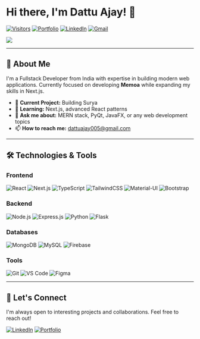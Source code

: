 # Hi there, I'm Dattu Ajay! 👋

[![Visitors](https://visitor-badge.laobi.icu/badge?page_id=ajaydattu.ajaydattu)](https://github.com/ajaydattu)
[![Portfolio](https://img.shields.io/badge/Portfolio-FF5722?style=flat&logo=todoist&logoColor=white)](https://ajaydattu.netlify.app/)
[![LinkedIn](https://img.shields.io/badge/LinkedIn-0077B5?style=flat&logo=linkedin&logoColor=white)](https://linkedin.com/in/ajaydattu005)
[![Gmail](https://img.shields.io/badge/Gmail-D14836?style=flat&logo=gmail&logoColor=white)](mailto:dattuajay005@gmail.com)

<img src="https://user-images.githubusercontent.com/73928744/182041587-527d010a-80d3-4b57-bd99-c2be13c1a516.png" style="max-width: 100%; height: auto;" />

---

## 🚀 About Me

I'm a Fullstack Developer from India with expertise in building modern web applications. Currently focused on developing **Memoa** while expanding my skills in Next.js.

- 🔭 **Current Project:** Building Surya
- 🌱 **Learning:** Next.js, advanced React patterns
- 💬 **Ask me about:** MERN stack, PyQt, JavaFX, or any web development topics
- 📫 **How to reach me:** dattuajay005@gmail.com

---

## 🛠️ Technologies & Tools

### Frontend
![React](https://img.shields.io/badge/React-20232A?style=flat&logo=react&logoColor=61DAFB)
![Next.js](https://img.shields.io/badge/Next.js-000000?style=flat&logo=nextdotjs&logoColor=white)
![TypeScript](https://img.shields.io/badge/TypeScript-007ACC?style=flat&logo=typescript&logoColor=white)
![TailwindCSS](https://img.shields.io/badge/Tailwind_CSS-38B2AC?style=flat&logo=tailwind-css&logoColor=white)
![Material-UI](https://img.shields.io/badge/Material--UI-0081CB?style=flat&logo=mui&logoColor=white)
![Bootstrap](https://img.shields.io/badge/Bootstrap-563D7C?style=flat&logo=bootstrap&logoColor=white)

### Backend
![Node.js](https://img.shields.io/badge/Node.js-339933?style=flat&logo=nodedotjs&logoColor=white)
![Express.js](https://img.shields.io/badge/Express.js-000000?style=flat&logo=express&logoColor=white)
![Python](https://img.shields.io/badge/Python-3776AB?style=flat&logo=python&logoColor=white)
![Flask](https://img.shields.io/badge/Flask-000000?style=flat&logo=flask&logoColor=white)

### Databases
![MongoDB](https://img.shields.io/badge/MongoDB-4EA94B?style=flat&logo=mongodb&logoColor=white)
![MySQL](https://img.shields.io/badge/MySQL-005C84?style=flat&logo=mysql&logoColor=white)
![Firebase](https://img.shields.io/badge/Firebase-039BE5?style=flat&logo=Firebase&logoColor=white)

### Tools
![Git](https://img.shields.io/badge/Git-F05032?style=flat&logo=git&logoColor=white)
![VS Code](https://img.shields.io/badge/VS_Code-007ACC?style=flat&logo=visual-studio-code&logoColor=white)
![Figma](https://img.shields.io/badge/Figma-F24E1E?style=flat&logo=figma&logoColor=white)

---

## 🤝 Let's Connect

I'm always open to interesting projects and collaborations. Feel free to reach out!

[![LinkedIn](https://img.shields.io/badge/LinkedIn-0077B5?style=for-the-badge&logo=linkedin&logoColor=white)](https://linkedin.com/in/ajaydattu005)
[![Portfolio](https://img.shields.io/badge/Portfolio-FF5722?style=for-the-badge&logo=todoist&logoColor=white)](https://ajaydattu005.netlify.app/)
